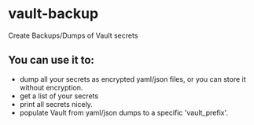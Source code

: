 # vault-backup
Create Backups/Dumps of Vault secrets

## You can use it to:
* dump all your secrets as encrypted yaml/json files, or you can store it without encryption.
* get a list of your secrets
* print all secrets nicely.
* populate Vault from yaml/json dumps to a specific 'vault_prefix'.
